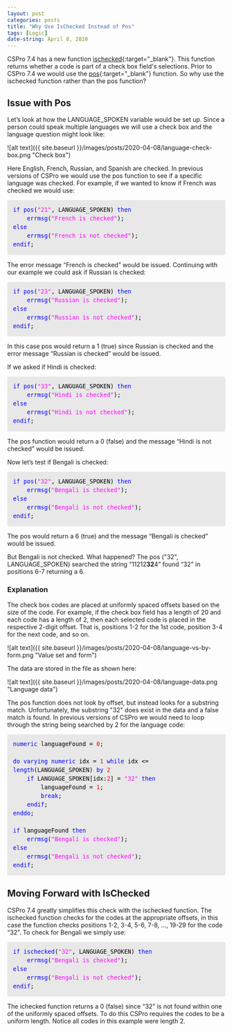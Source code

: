 ```yaml
---
layout: post
categories: posts
title: "Why Use IsChecked Instead of Pos"
tags: [Logic]
date-string: April 8, 2020
---
```


CSPro 7.4 has a new function [ischecked](https://www.csprousers.org/help/CSPro/ischecked_function.html){:target="_blank"}. This function returns whether a code is part of a check box field's selections. Prior to CSPro 7.4 we would use the [pos](https://www.csprousers.org/help/CSPro/pos_function.html){:target="_blank"} function. So why use the ischecked function rather than the pos function?

## Issue with Pos

Let’s look at how the LANGUAGE_SPOKEN variable would be set up. Since a person could speak multiple languages we will use a check box and the language question might look like:

![alt text]({{ site.baseurl }}/images/posts/2020-04-08/language-check-box.png "Check box")

Here English, French, Russian, and Spanish are checked. In previous versions of CSPro we would use the pos function to see if a specific language was checked. For example, if we wanted to know if French was checked we would use:

<div style="margin: 0px; padding: 1em; border-radius: 3px; line-height: 1.5; font-family: 'Inconsolata', monospace; font-size: 10pt; color: rgb(51, 51, 51); background-color: rgb(232, 232, 232);">
	<font color="blue">if pos</font><font color="black">(</font><font color="fuchsia">"21"</font><font color="black">, LANGUAGE_SPOKEN) </font><font color="blue">then<br />
&nbsp; &nbsp; errmsg</font><font color="black">(</font><font color="fuchsia">"French is checked"</font><font color="black">);<br />
</font><font color="blue">else<br />
&nbsp; &nbsp; errmsg</font><font color="black">(</font><font color="fuchsia">"French is not checked"</font><font color="black">);<br />
</font><font color="blue">endif</font><font color="black">;<br />
</font>
</div>

The error message “French is checked” would be issued. Continuing with our example we could ask if Russian is checked:

<div style="margin: 0px; padding: 1em; border-radius: 3px; line-height: 1.5; font-family: 'Inconsolata', monospace; font-size: 10pt; color: rgb(51, 51, 51); background-color: rgb(232, 232, 232);">
	<font color="blue">if pos</font><font color="black">(</font><font color="fuchsia">"23"</font><font color="black">, LANGUAGE_SPOKEN) </font><font color="blue">then<br />
&nbsp; &nbsp; errmsg</font><font color="black">(</font><font color="fuchsia">"Russian is checked"</font><font color="black">);<br />
</font><font color="blue">else<br />
&nbsp; &nbsp; errmsg</font><font color="black">(</font><font color="fuchsia">"Russian is not checked"</font><font color="black">);<br />
</font><font color="blue">endif</font><font color="black">;<br />
</font>
</div>

In this case pos would return a 1 (true) since Russian is checked and the error message “Russian is checked” would be issued.

If we asked if Hindi is checked:

<div style="margin: 0px; padding: 1em; border-radius: 3px; line-height: 1.5; font-family: 'Inconsolata', monospace; font-size: 10pt; color: rgb(51, 51, 51); background-color: rgb(232, 232, 232);">
	<font color="blue">if pos</font><font color="black">(</font><font color="fuchsia">"33"</font><font color="black">, LANGUAGE_SPOKEN) </font><font color="blue">then<br />
&nbsp; &nbsp; errmsg</font><font color="black">(</font><font color="fuchsia">"Hindi is checked"</font><font color="black">);<br />
</font><font color="blue">else<br />
&nbsp; &nbsp; errmsg</font><font color="black">(</font><font color="fuchsia">"Hindi is not checked"</font><font color="black">);<br />
</font><font color="blue">endif</font><font color="black">;<br />
</font>
</div>

The pos function would return a 0 (false) and the message “Hindi is not checked” would be issued.

Now let’s test if Bengali is checked:

<div style="margin: 0px; padding: 1em; border-radius: 3px; line-height: 1.5; font-family: 'Inconsolata', monospace; font-size: 10pt; color: rgb(51, 51, 51); background-color: rgb(232, 232, 232);">
	<font color="blue">if pos</font><font color="black">(</font><font color="fuchsia">"32"</font><font color="black">, LANGUAGE_SPOKEN) </font><font color="blue">then<br />
&nbsp; &nbsp; errmsg</font><font color="black">(</font><font color="fuchsia">"Bengali is checked"</font><font color="black">);<br />
</font><font color="blue">else<br />
&nbsp; &nbsp; errmsg</font><font color="black">(</font><font color="fuchsia">"Bengali is not checked"</font><font color="black">);<br />
</font><font color="blue">endif</font><font color="black">;<br />
</font>
</div>

The pos would return a 6 (true) and the message “Bengali is checked” would be issued.

But Bengali is not checked. What happened? The pos ("32", LANGUAGE_SPOKEN) searched the string “11212**32**4” found “32” in positions 6-7 returning a 6.

### Explanation

The check box codes are placed at uniformly spaced offsets based on the size of the code. For example, if the check box field has a length of 20 and each code has a length of 2, then each selected code is placed in the respective 2-digit offset. That is, positions 1-2 for the 1st code, position 3-4 for the next code, and so on.

![alt text]({{ site.baseurl }}/images/posts/2020-04-08/language-vs-by-form.png "Value set and form")

The data are stored in the file as shown here:

![alt text]({{ site.baseurl }}/images/posts/2020-04-08/language-data.png "Language data")

The pos function does not look by offset, but instead looks for a substring match. Unfortunately, the substring "32" does exist in the data and a false match is found. In previous versions of CSPro we would need to loop through the string being searched by 2 for the language code:

<div style="margin: 0px; padding: 1em; border-radius: 3px; line-height: 1.5; font-family: 'Inconsolata', monospace; font-size: 10pt; color: rgb(51, 51, 51); background-color: rgb(232, 232, 232);">
	<font color="blue">numeric </font><font color="black">languageFound = </font><font color="red">0</font><font color="black">;<br />
<br />
</font><font color="blue">do varying numeric </font><font color="black">idx = </font><font color="red">1 </font><font color="blue">while </font><font color="black">idx &lt;= </font><font color="blue">length</font><font color="black">(LANGUAGE_SPOKEN) </font><font color="blue">by </font><font color="red">2<br />
&nbsp; &nbsp; </font><font color="blue">if </font><font color="black">LANGUAGE_SPOKEN[idx:</font><font color="red">2</font><font color="black">] = </font><font color="fuchsia">"32" </font><font color="blue">then<br />
&nbsp; &nbsp; &nbsp; &nbsp; </font><font color="black">languageFound = </font><font color="red">1</font><font color="black">;<br />
&nbsp; &nbsp; &nbsp; &nbsp; </font><font color="blue">break</font><font color="black">;<br />
&nbsp; &nbsp; </font><font color="blue">endif</font><font color="black">;<br />
</font><font color="blue">enddo</font><font color="black">;<br />
<br />
</font><font color="blue">if </font><font color="black">languageFound </font><font color="blue">then<br />
&nbsp; &nbsp; errmsg</font><font color="black">(</font><font color="fuchsia">"Bengali is checked"</font><font color="black">);<br />
</font><font color="blue">else<br />
&nbsp; &nbsp; errmsg</font><font color="black">(</font><font color="fuchsia">"Bengali is not checked"</font><font color="black">);<br />
</font><font color="blue">endif</font><font color="black">;<br />
</font>
</div>

## Moving Forward with IsChecked

CSPro 7.4 greatly simplifies this check with the ischecked function. The ischecked function checks for the codes at the appropriate offsets, in this case the function checks positions 1-2, 3-4, 5-6, 7-8, ..., 19-29 for the code “32”. To check for Bengali we simply use:

<div style="margin: 0px; padding: 1em; border-radius: 3px; line-height: 1.5; font-family: 'Inconsolata', monospace; font-size: 10pt; color: rgb(51, 51, 51); background-color: rgb(232, 232, 232);">
	<font color="blue">if ischecked</font><font color="black">(</font><font color="fuchsia">"32"</font><font color="black">, LANGUAGE_SPOKEN) </font><font color="blue">then<br />
&nbsp; &nbsp; errmsg</font><font color="black">(</font><font color="fuchsia">"Bengali is checked"</font><font color="black">);<br />
</font><font color="blue">else<br />
&nbsp; &nbsp; errmsg</font><font color="black">(</font><font color="fuchsia">"Bengali is not checked"</font><font color="black">);<br />
</font><font color="blue">endif</font><font color="black">;<br />
</font>
</div>

The ichecked function returns a 0 (false) since “32” is not found within one of the uniformly spaced offsets. To do this CSPro requires the codes to be a uniform length. Notice all codes in this example were length 2.
